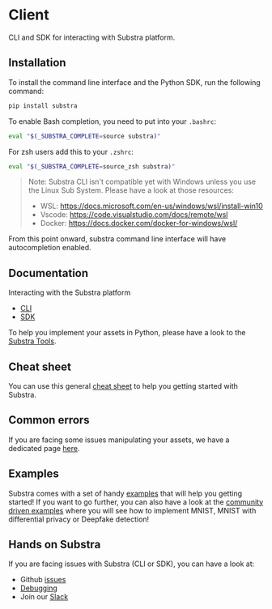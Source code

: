# Client

CLI and SDK for interacting with Substra platform.

## Installation

To install the command line interface and the Python SDK, run the following command:

```sh
pip install substra
```

To enable Bash completion, you need to put into your `.bashrc`:

```sh
eval "$(_SUBSTRA_COMPLETE=source substra)"
```

For zsh users add this to your `.zshrc`:

```sh
eval "$(_SUBSTRA_COMPLETE=source_zsh substra)"
```

> Note: Substra CLI isn't compatible yet with Windows unless you use the Linux Sub System. Please have a look at those resources:
>
> - WSL: <https://docs.microsoft.com/en-us/windows/wsl/install-win10>
> - Vscode: <https://code.visualstudio.com/docs/remote/wsl>
> - Docker: <https://docs.docker.com/docker-for-windows/wsl/>

From this point onward, substra command line interface will have autocompletion enabled.

## Documentation

Interacting with the Substra platform

- [CLI](https://github.com/SubstraFoundation/substra/blob/master/references/cli.md#summary)
- [SDK](https://github.com/SubstraFoundation/substra/blob/master/references/sdk.md#substrasdk)

To help you implement your assets in Python, please have a look to the [Substra Tools](https://github.com/SubstraFoundation/substra-tools).

## Cheat sheet

You can use this general [cheat sheet](./cheatsheet_cli.md) to help you getting started with Substra.

## Common errors

If you are facing some issues manipulating your assets, we have a dedicated page [here](./errors.md).

## Examples

Substra comes with a set of handy [examples](https://github.com/SubstraFoundation/substra/blob/master/examples) that will help you getting started! If you want to go further, you can also have a look at the [community driven examples](https://github.com/SubstraFoundation/substra-examples) where you will see how to implement MNIST, MNIST with differential privacy or Deepfake detection!

## Hands on Substra

If you are facing issues with Substra (CLI or SDK), you can have a look at:

- Github [issues](https://github.com/SubstraFoundation/substra/issues)
- [Debugging](https://doc.substra.ai/debugging.html)
- Join our [Slack](https://substra.us18.list-manage.com/track/click?e=2effed55c9&id=fa49875322&u=385fa3f9736ea94a1fcca969f)
